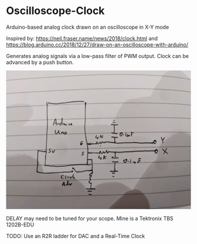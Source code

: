# Oscilloscope-Clock
Arduino-based analog clock drawn on an oscilloscope in X-Y mode

Inspired by:
   https://neil.fraser.name/news/2018/clock.html and<br>
   https://blog.arduino.cc/2018/12/27/draw-on-an-oscilloscope-with-arduino/

Generates analog signals via a low-pass filter of PWM output.
Clock can be advanced by a push button. 

![Schematic](https://github.com/daveyburke/Oscilloscope-Clock/blob/master/Schematic.jpg)

DELAY may need to be tuned for your scope. Mine is a Tektronix TBS 1202B-EDU

TODO: Use an R2R ladder for DAC and a Real-Time Clock
